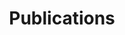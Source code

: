 ---
<!-- layout: team -->
title: Publications
description: List of publications
permalink: /publications/
---